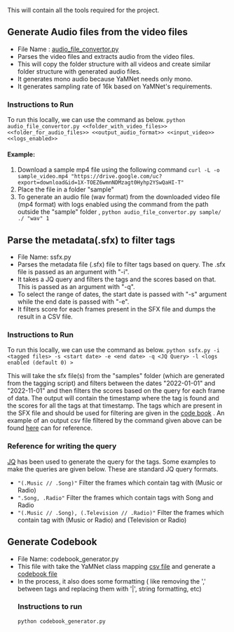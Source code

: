 This will contain all the tools required for the project. 

## Generate Audio files from the video files
  - File Name : [audio_file_convertor.py](audio_file_convertor.py)
  - Parses the video files and extracts audio from the video files. 
  - This will copy the folder structure with all videos and create similar folder structure with generated audio files.
  - It generates mono audio because YaMNet needs only mono.
  - It generates sampling rate of 16k based on YaMNet's requirements.

  ### Instructions to Run 
  To run this locally, we can use the command as below.
    ```python audio_file_convertor.py <<folder_with_video_files>> <<folder_for_audio_files>> <<output_audio_format>> <<input_video>> <<logs_enabled>>```
  #### Example: 
  1. Download a sample mp4 file using the following command
  ```curl -L -o sample_video.mp4 "https://drive.google.com/uc?export=download&id=1X-TOEZ6wmnNDMzagt0Hyhp2YSwQaHI-T"```
  2. Place the file in a folder "sample"
  3. To generate an audio file (wav format) from the downloaded video file (mp4 format) with logs enabled using the command from the path outside the "sample" folder ,
  ```python audio_file_convertor.py sample/ ./ "wav" 1```

## Parse the metadata(.sfx) to filter tags
 - File Name: ssfx.py
 - Parses the metadata file (.sfx) file to filter tags based on query. The .sfx file is passed as an argument with "-i". 
 - It takes a JQ query and filters the tags and the scores based on that. 
This is passed as an argument with "-q". 
 - To select the range of dates, the start date is passed with "-s" argument while the end date is passed with "-e".
 - It filters score for each frames present in the SFX file and dumps the result in a CSV file. 

  ### Instructions to Run
  To run this locally, we can use the command as below.
  ```python ssfx.py -i <tagged files> -s <start date> -e <end date> -q <JQ Query> -l <logs enabled (default 0) >```
  
This will take the sfx file(s) from the "samples" folder (which are generated from the tagging script) and filters 
  between the dates "2022-01-01" and "2022-11-01" and then filters the scores based on the query for each frame of data.
  The output will contain the timestamp where the tag is found and the scores for all the tags at that timestamp.
  The tags which are present in the SFX file and should be used for filtering are given in the [code book](../codebook/codebook_yamnet_1.0.csv)
  . An example of an output csv file filtered by the command given above can be found [here](../samples/2022/2022-07-10_PresidentXiJinping-Why_I_proposed_the_Belt_and_Road-hNKTbMx8PFk.csv) can 
  for reference.
  
  ### Reference for writing the query
  [JQ](https://stedolan.github.io/jq/) has been used to generate the query for the tags. Some examples to make the queries 
  are given below. These are standard JQ query formats.
  - ```"(.Music // .Song)"```
    Filter the frames which contain tag with (Music or Radio) 
  - ```".Song, .Radio"```
    Filter the frames which contain tags with Song and Radio
  - ```"(.Music // .Song), (.Television // .Radio)"```
    Filter the frames which contain tag with (Music or Radio) and (Television or Radio)
 
 ## Generate Codebook
 - File Name: codebook_generator.py
 - This file with take the YaMNet class mapping [csv file](../models/assets/yamnet_class_map.csv) and generate 
 a [codebook file](../codebook/codebook_yamnet_1.0.csv)
 - In the process, it also does some formatting ( like removing the ',' between tags and replacing them with '|', 
 string formatting, etc)
   ### Instructions to run
   ```python codebook_generator.py```

